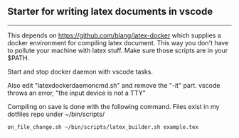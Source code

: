 ## Starter for writing latex documents in vscode
---

This depends on https://github.com/blang/latex-docker
which supplies a docker environment for compiling latex document.
This way you don't have to pollute your machine with latex stuff.
Make sure those scripts are in your $PATH.

Start and stop docker daemon with vscode tasks.

Also edit "latexdockerdaemoncmd.sh" and remove the "-it" part. vscode throws an error, "the input device is not a TTY"

Compiling on save is done with the following command. Files exist in my dotfiles repo under ~/bin/scripts/
```bash
on_file_change.sh ~/bin/scripts/latex_builder.sh example.tex
```

